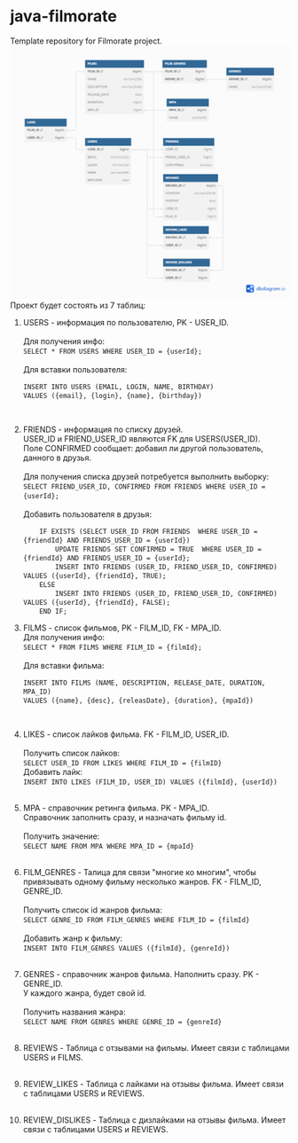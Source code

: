 # java-filmorate
Template repository for Filmorate project.  
![ER диаграмма проекта](ERD.png)  
Проект будет состоять из 7 таблиц:
1. USERS - информация по пользователю, PK - USER_ID.  
    <br>
    Для получения инфо:  
    ```SELECT * FROM USERS WHERE USER_ID = {userId};```  
    <br>
   Для вставки пользователя:
    ```
    INSERT INTO USERS (EMAIL, LOGIN, NAME, BIRTHDAY)
   VALUES ({email}, {login}, {name}, {birthday}) 
   ```  
    <br>

2. FRIENDS - информация по списку друзей.  
    USER_ID и FRIEND_USER_ID являются FK для USERS(USER_ID).  
    Поле CONFIRMED сообщает: добавил ли другой пользователь, данного в друзья.  
    <br>
    Для получения списка друзей потребуется выполнить выборку:  
    ```SELECT FRIEND_USER_ID, CONFIRMED FROM FRIENDS WHERE USER_ID = {userId};```  
    <br>
    Добавить пользователя в друзья:
    ```
        IF EXISTS (SELECT USER_ID FROM FRIENDS  WHERE USER_ID = {friendId} AND FRIENDS_USER_ID = {userId})
            UPDATE FRIENDS SET CONFIRMED = TRUE  WHERE USER_ID = {friendId} AND FRIENDS_USER_ID = {userId};
            INSERT INTO FRIENDS (USER_ID, FRIEND_USER_ID, CONFIRMED) VALUES ({userId}, {friendId}, TRUE);
        ELSE
            INSERT INTO FRIENDS (USER_ID, FRIEND_USER_ID, CONFIRMED) VALUES ({userId}, {friendId}, FALSE);
        END IF;
    ```
3. FILMS - список фильмов, PK - FILM_ID, FK - MPA_ID.
   <br>
   Для получения инфо:  
   ```SELECT * FROM FILMS WHERE FILM_ID = {filmId};```  
   <br>
   Для вставки фильма:
    ```
   INSERT INTO FILMS (NAME, DESCRIPTION, RELEASE_DATE, DURATION, MPA_ID)
   VALUES ({name}, {desc}, {releasDate}, {duration}, {mpaId}) 
   ```  
    <br>
4. LIKES - список лайков фильма. FK - FILM_ID, USER_ID.  
    <br>
    Получить список лайков:  
    ```SELECT USER_ID FROM LIKES WHERE FILM_ID = {filmID}```  
    Добавить лайк:  
   ```INSERT INTO LIKES (FILM_ID, USER_ID) VALUES ({filmId}, {userId})```  
    <br>
5. MPA - справочник ретинга фильма. PK - MPA_ID.  
    Справочник заполнить сразу, и назначать фильму id.  
    <br>
    Получить значение:  
   ```SELECT NAME FROM MPA WHERE MPA_ID = {mpaId}```  
   <br>
6. FILM_GENRES - Талица для связи "многие ко многим", чтобы привязывать одному фильму несколько жанров. FK - FILM_ID, 
   GENRE_ID.  
    <br>
    Получить список id жанров фильма:  
   ```SELECT GENRE_ID FROM FILM_GENRES WHERE FILM_ID = {filmId}```
    <br>  
    Добавить жанр к фильму:  
   ```INSERT INTO FILM_GENRES VALUES ({filmId}, {genreId})```  
   <br>
7. GENRES - справочник жанров фильма. Наполнить сразу. PK - GENRE_ID.  
    У каждого жанра, будет свой id.  
    <br>
   Получить названия жанра:  
   ```SELECT NAME FROM GENRES WHERE GENRE_ID = {genreId}```  
   <br>
8. REVIEWS - Таблица с отзывами на фильмы. Имеет связи с таблицами USERS и FILMS.  
   <br>
9. REVIEW_LIKES - Таблица с лайками на отзывы фильма. Имеет связи с таблицами USERS и REVIEWS.  
   <br>
10. REVIEW_DISLIKES - Таблица с дизлайками на отзывы фильма. Имеет связи с таблицами USERS и REVIEWS.  
   <br>
    
